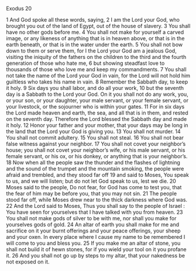 Exodus 20

1	And God spoke all these words, saying,
2	I am the Lord your God, who brought you out of the land of Egypt, out of the house of slavery.
3	You shall have no other gods before me.
4	You shall not make for yourself a carved image, or any likeness of anything that is in heaven above, or that is in the earth beneath, or that is in the water under the earth.
5	You shall not bow down to them or serve them, for I the Lord your God am a jealous God, visiting the iniquity of the fathers on the children to the third and the fourth generation of those who hate me,
6	but showing steadfast love to thousands of those who love me and keep my commandments.
7	You shall not take the name of the Lord your God in vain, for the Lord will not hold him guiltless who takes his name in vain.
8	Remember the Sabbath day, to keep it holy.
9	Six days you shall labor, and do all your work,
10	but the seventh day is a Sabbath to the Lord your God. On it you shall not do any work, you, or your son, or your daughter, your male servant, or your female servant, or your livestock, or the sojourner who is within your gates.
11	For in six days the Lord made heaven and earth, the sea, and all that is in them, and rested on the seventh day. Therefore the Lord blessed the Sabbath day and made it holy.
12	Honor your father and your mother, that your days may be long in the land that the Lord your God is giving you.
13	You shall not murder.
14	You shall not commit adultery.
15	You shall not steal.
16	You shall not bear false witness against your neighbor.
17	You shall not covet your neighbor’s house; you shall not covet your neighbor’s wife, or his male servant, or his female servant, or his ox, or his donkey, or anything that is your neighbor’s.
18	Now when all the people saw the thunder and the flashes of lightning and the sound of the trumpet and the mountain smoking, the people were afraid and trembled, and they stood far off
19	and said to Moses, You speak to us, and we will listen; but do not let God speak to us, lest we die.
20	Moses said to the people, Do not fear, for God has come to test you, that the fear of him may be before you, that you may not sin.
21	The people stood far off, while Moses drew near to the thick darkness where God was.
22	And the Lord said to Moses, Thus you shall say to the people of Israel : You have seen for yourselves that I have talked with you from heaven.
23	You shall not make gods of silver to be with me, nor shall you make for yourselves gods of gold.
24	An altar of earth you shall make for me and sacrifice on it your burnt offerings and your peace offerings, your sheep and your oxen. In every place where I cause my name to be remembered I will come to you and bless you.
25	If you make me an altar of stone, you shall not build it of hewn stones, for if you wield your tool on it you profane it.
26	And you shall not go up by steps to my altar, that your nakedness be not exposed on it.

